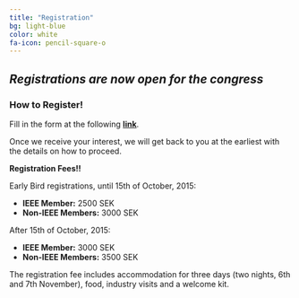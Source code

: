 ```yaml
---
title: "Registration"
bg: light-blue
color: white
fa-icon: pencil-square-o
---
```


## *Registrations are now open for the congress*

### How to Register!
Fill in the form at the following **[link](https://docs.google.com/forms/d/1VLReatXQ2IB3qhE0WDkmWy31sA3SH1zYiNDDCCb-RSQ/viewform?usp=send_form)**. 

Once we receive your interest, we will get back to you at the earliest with the details on how to proceed. 

**Registration Fees!!**

Early Bird registrations, until 15th of October, 2015:

* **IEEE Member:** 2500 SEK
* **Non-IEEE Members:** 3000 SEK

After 15th of October, 2015:

* **IEEE Member:** 3000 SEK
* **Non-IEEE Members:** 3500 SEK

The registration fee includes accommodation for three days (two nights, 6th and 7th November), food, industry visits and a welcome kit.


